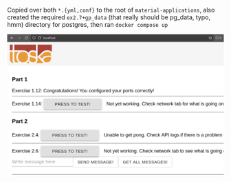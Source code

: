 
Copied over both `*.{yml,conf}` to the root of `material-applications`, also created the required `ex2.7+gp_data` (that really should be pg_data, typo, hmm) directory for postgres, then ran `docker compose up`

![screenshot](image.png)
